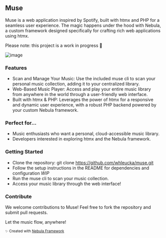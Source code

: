 ## Muse

Muse is a web application inspired by Spotify, built with htmx and PHP for a seamless user experience.  The magic happens under the hood with Nebula, a custom framework designed specifically for crafting rich web applications using htmx.

Please note: this project is a work in progress 👷

![image](https://github.com/whleucka/muse/assets/71740767/84e914a0-17e7-4468-9a1f-7a95fe196224)


### Features
- Scan and Manage Your Music: Use the included muse cli to scan your personal music collection, adding it to your centralized library.
- Web-Based Music Player: Access and play your entire music library from anywhere in the world through a user-friendly web interface.
- Built with htmx & PHP: Leverages the power of htmx for a responsive and dynamic user experience, with a robust PHP backend powered by your custom Nebula framework.

### Perfect for...
- Music enthusiasts who want a personal, cloud-accessible music library.
- Developers interested in exploring htmx and the Nebula framework.

### Getting Started
- Clone the repository: git clone https://github.com/whleucka/muse.git
- Follow the setup instructions in the README for dependencies and configuration *WIP*
- Run the muse cli to scan your music collection.
- Access your music library through the web interface!

### Contribute

We welcome contributions to Muse! Feel free to fork the repository and submit pull requests.

Let the music flow, anywhere!

<small>✨ Created with <a href="https://github.com/libra-php/nebula" title="Nebula">Nebula Framework</a></small>

